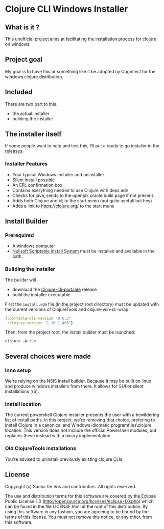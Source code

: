 # Clojure CLI Windows Installer
## What is it ?
This unofficial project aims at facilitating the installation process for clojure on windows. 
## Project goal
My goal is to have this or something like it be adopted by Cognitect for the windows clojure distribution.
## Included
There are two part to this. 
- the actual installer
- building the installer
## The installer itself
If some people want to help and test this, I'll put a ready to go installer in the [releases](https://github.com/cark/Clojure-CLI-Windows-Installer/releases).
### Installer Features
- Your typical Windows installer and uninstaller
- Silent install possible
- An EPL confirmation box.
- Contains exerything needed to use Clojure with deps.edn
- Checks for java, sends to the openjdk oracle build page if not present.
- Adds both Clojure and clj to the start menu (not quite usefull but hey)
- Adds a link to https://clojure.org/ to the start menu
## Install Builder
### Prerequired
- A windows computer
- [Nullsoft Scriptable Install System](https://nsis.sourceforge.io/Main_Page) must be installed and available in the path.
### Building the installer
The builder will
- download the [Clojure-cli-portable](https://github.com/cark/clojure-cli-portable) release
- build the installer executable

First the `install.edn` file (in the project root directory) must be updated with the current versions of ClojureTools and clojure-win-cli-wrap
```clojure
{:portable-cli-version "0.0.3"
 :clojure-version "1.10.1.466"}
```

Then, from the project root, the install builder must be launched:
```
clojure -A:run
```
## Several choices were made 
### Inno setup
We're relying on the NSIS install builder. Because it may be built on linux and produce windows installers from there. It allows for GUI or silent installations (/S).
### Install location
The current powershell Clojure installer presents the user with a bewildering list of install paths. In this project, we're removing that choice, prefering to install Clojure in a canonical and Windows idiomatic programfiles\clojure location.
This version does not include the official Powershell modules, but replaces these instead with a binary implementation.
### Old ClojureTools installations
You're advised to uninstall previously existing clojure CLIs
## License
Copyright (c) Sacha De Vos and contributors. All rights reserved.

The use and distribution terms for this software are covered by the Eclipse Public License 1.0 (http://opensource.org/licenses/eclipse-1.0.php) which can be found in the file LICENSE.html at the root of this distribution. By using this software in any fashion, you are agreeing to be bound by the terms of this license. You must not remove this notice, or any other, from this software.

